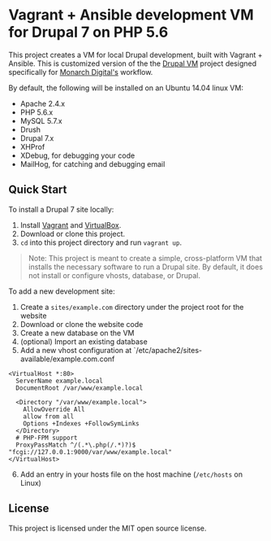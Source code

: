 
# Vagrant + Ansible development VM for Drupal 7 on PHP 5.6
This project creates a VM for local Drupal development, built with Vagrant + Ansible. This is customized version of the the [Drupal VM](https://www.drupalvm.com/) project designed specifically for [Monarch Digital's](https://www.monarchdigital.com) workflow.

By default, the following will be installed on an Ubuntu 14.04 linux VM:

  - Apache 2.4.x
  - PHP 5.6.x
  - MySQL 5.7.x
  - Drush
  - Drupal 7.x
  - XHProf
  - XDebug, for debugging your code
  - MailHog, for catching and debugging email

## Quick Start

To install a Drupal 7 site locally:

  1. Install [Vagrant](https://www.vagrantup.com/downloads.html) and [VirtualBox](https://www.virtualbox.org/wiki/Downloads).
  2. Download or clone this project.
  3. `cd` into this project directory and run `vagrant up`.

>Note: This project is meant to create a simple, cross-platform VM that installs the necessary software to run a Drupal site. By default, it does not install or configure vhosts, database, or Drupal.

To add a new development site:

  1. Create a `sites/example.com` directory under the project root for the website
  2. Download or clone the website code
  3. Create a new database on the VM
  4. (optional) Import an existing database
  5. Add a new vhost configuration at `/etc/apache2/sites-available/example.com.conf

```
<VirtualHost *:80>
  ServerName example.local
  DocumentRoot /var/www/example.local

  <Directory "/var/www/example.local">
    AllowOverride All
    allow from all
    Options +Indexes +FollowSymLinks
  </Directory>
  # PHP-FPM support
  ProxyPassMatch ^/(.*\.php(/.*)?)$ "fcgi://127.0.0.1:9000/var/www/example.local"
</VirtualHost>
```
  6. Add an entry in your hosts file on the host machine (`/etc/hosts` on Linux)


## License

This project is licensed under the MIT open source license.
